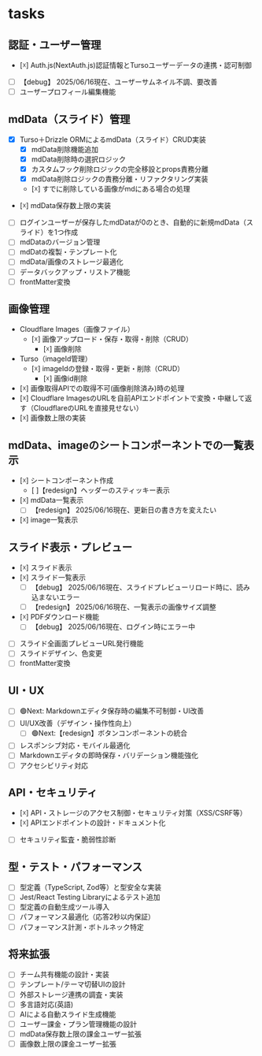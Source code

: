 # tasks

## 認証・ユーザー管理
- [☓] Auth.js(NextAuth.js)認証情報とTursoユーザーデータの連携・認可制御
- [ ] 【debug】 2025/06/16現在、ユーザーサムネイル不調、要改善
- [ ] ユーザープロフィール編集機能

## mdData（スライド）管理
- [x] Turso＋Drizzle ORMによるmdData（スライド）CRUD実装
  - [x] mdData削除機能追加
  - [x] mdData削除時の選択ロジック
  - [x] カスタムフック削除ロジックの完全移設とprops責務分離
  - [x] mdData削除ロジックの責務分離・リファクタリング実装
  - [☓] すでに削除している画像がmdにある場合の処理
- [☓] mdData保存数上限の実装
- [ ] ログインユーザーが保存したmdDataが0のとき、自動的に新規mdData（スライド）を1つ作成
- [ ] mdDataのバージョン管理
- [ ] mdDatの複製・テンプレート化
- [ ] mdData/画像のストレージ最適化
- [ ] データバックアップ・リストア機能
- [ ] frontMatter変換

## 画像管理
- Cloudflare Images（画像ファイル）
  - [☓] 画像アップロード・保存・取得・削除（CRUD）
    - [☓] 画像削除
- Turso（imageId管理）
  - [☓] imageIdの登録・取得・更新・削除（CRUD）
    - [☓] 画像id削除
- [☓] 画像取得APIでの取得不可(画像削除済み)時の処理
- [☓] Cloudflare ImagesのURLを自前APIエンドポイントで変換・中継して返す（CloudflareのURLを直接見せない）
- [☓] 画像数上限の実装

## mdData、imageのシートコンポーネントでの一覧表示
- [☓] シートコンポーネント作成
  - [ ]【redesign】ヘッダーのスティッキー表示
- [☓] mdData一覧表示
  - [ ] 【redesign】 2025/06/16現在、更新日の書き方を変えたい
- [☓] image一覧表示

## スライド表示・プレビュー
- [☓] スライド表示
- [☓] スライド一覧表示
  - [ ] 【debug】 2025/06/16現在、スライドプレビューリロード時に、読み込まないエラー
  - [ ] 【redesign】 2025/06/16現在、一覧表示の画像サイズ調整
- [☓] PDFダウンロード機能
  - [ ] 【debug】 2025/06/16現在、ログイン時にエラー中
- [ ] スライド全画面プレビューURL発行機能
- [ ] スライドデザイン、色変更
- [ ] frontMatter変換

## UI・UX
- [ ] 🟢Next: Markdownエディタ保存時の編集不可制御・UI改善
- [ ] UI/UX改善（デザイン・操作性向上）
  - [ ] 🟢Next:【redesign】ボタンコンポーネントの統合
- [ ] レスポンシブ対応・モバイル最適化
- [ ] Markdownエディタの即時保存・バリデーション機能強化
- [ ] アクセシビリティ対応

## API・セキュリティ
- [☓] API・ストレージのアクセス制御・セキュリティ対策（XSS/CSRF等）
- [☓] APIエンドポイントの設計・ドキュメント化
- [ ] セキュリティ監査・脆弱性診断

## 型・テスト・パフォーマンス
- [ ] 型定義（TypeScript, Zod等）と型安全な実装
- [ ] Jest/React Testing Libraryによるテスト追加
- [ ] 型定義の自動生成ツール導入
- [ ] パフォーマンス最適化（応答2秒以内保証）
- [ ] パフォーマンス計測・ボトルネック特定

## 将来拡張
- [ ] チーム共有機能の設計・実装
- [ ] テンプレート/テーマ切替UIの設計
- [ ] 外部ストレージ連携の調査・実装
- [ ] 多言語対応(英語)
- [ ] AIによる自動スライド生成機能
- [ ] ユーザー課金・プラン管理機能の設計
- [ ] mdData保存数上限の課金ユーザー拡張
- [ ] 画像数上限の課金ユーザー拡張